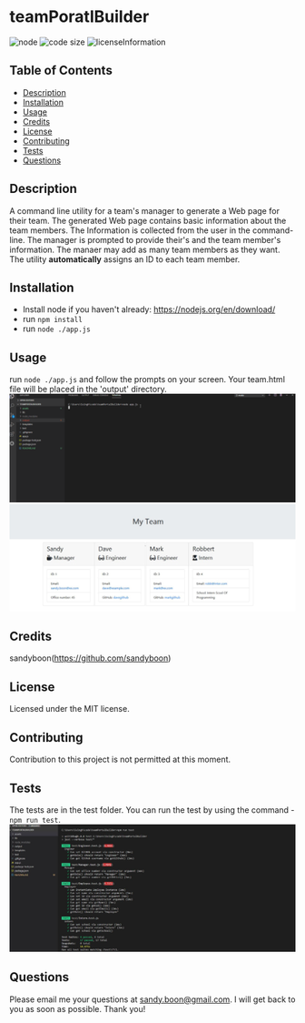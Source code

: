 # teamPoratlBuilder

![node](https://img.shields.io/node/v/latest?style=plastic)
![code size](https://img.shields.io/github/languages/code-size/sandyboon/teamPortalBuilder)
![licenseInformation](https://img.shields.io/apm/l/vim-mode)

## Table of Contents

- [Description](#Description)
- [Installation](#Installation)
- [Usage](#Usage)
- [Credits](#Credits)
- [License](#License)
- [Contributing](#Contributing)
- [Tests](#Tests)
- [Questions](#Questions)

## Description

A command line utility for a team's manager to generate a Web page for their team. The generated Web page contains basic information about the team members. The Information is collected from the user in the command-line.
The manager is prompted to provide their's and the team member's information. The manaer may add as many team members as they want.
The utility **automatically** assigns an ID to each team member.

## Installation

- Install node if you haven't already: https://nodejs.org/en/download/
- run <code>npm install</code>
- run <code>node ./app.js</code>

## Usage

run <code>node ./app.js</code> and follow the prompts on your screen. Your team.html file will be placed in the 'output' directory.
![how to use](./assets/workingDemo.gif)
![example output html](./assets/output.JPG)

## Credits

sandyboon(https://github.com/sandyboon)

## License

Licensed under the MIT license.

## Contributing

Contribution to this project is not permitted at this moment.

## Tests

The tests are in the test folder. You can run the test by using the command - <code>npm run test</code>.
![tests](./assets/tests.JPG)

## Questions

Please email me your questions at sandy.boon@gmail.com. I will get back to you as soon as possible. Thank you!
